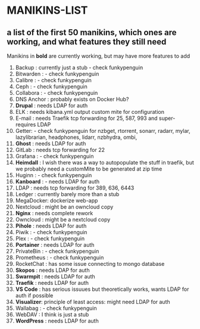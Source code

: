 # MANIKINS-LIST

## a list of the first 50 manikins, which ones are working, and what features they still need

Manikins in **bold** are currently working, but may have more features to add

1. Backup : currently just a stub - check funkypenguin
2. Bitwarden : - check funkypenguin
3. Calibre : - check funkypenguin
4. Ceph : - check funkypenguin
5. Collabora : - check funkypenguin
6. DNS Anchor : probably exists on Docker Hub?
7. **Drupal** : needs LDAP for auth
8. ELK : needs kibana.yml output custom mite for configuration
9. E-mail : needs Traefik tcp forwarding for 25, 587, 993 and super-requires LDAP
10. Getter: - check funkypenguin for nzbget, rtorrent, sonarr, radarr, mylar, lazylibrarian, headphones, lidarr, nzbhydra, ombi,
11. **Ghost** : needs LDAP for auth
12. GitLab : needs tcp forwarding for 22
13. Grafana : - check funkypenguin
14. **Heimdall** : I wish there was a way to autopopulate the stuff in traefik, but we probably need a customMite to be generated at zip time
15. Huginn : - check funkypenguin
16. **Kanboard** : - needs LDAP for auth
17. LDAP : needs tcp forwarding for 389, 636, 6443
18. Ledger : currently barely more than a stub
19. MegaDocker: dockerize web-app
20. Nextcloud : might be an owncloud copy
21. **Nginx** : needs complete rework
22. Owncloud : might be a nextcloud copy
23. **Pihole** : needs LDAP for auth
24. Piwik : - check funkypenguin
25. Plex : - check funkypenguin
26. **Portainer** : needs LDAP for auth
27. PrivateBin : - check funkypenguin
28. Prometheus : - check funkypenguin
29. RocketChat : has some issue connecting to mongo database
30. **Skopos** : needs LDAP for auth
31. **Swarmpit** : needs LDAP for auth
32. **Traefik** : needs LDAP for auth
33. **VS Code** : has serious issuues but theoretically works, wants LDAP for auth if possible
34. **Visualizer**: principle of least access: might need LDAP for auth
35. Wallabag : - check funkypenguin
36. WebDAV : I think is just a stub
37. **WordPress** : needs LDAP for auth
